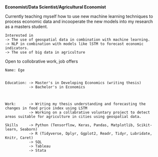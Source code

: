 **Economist/Data Scientist/Agricultural Economist** 

Currently teaching myself how to use new machine learning techniques to process economic data and incooperate the new models into my research as a masters student. 

    Interested in
    -> The use of geospatial data in combination with machine learning.
    -> NLP in combination with models like lSTM to forecast economic indicators.
    -> The use of big data in agriculture
                             
Open to collobrative work, job offers

    Name: Ege

  
    Education: -> Master's in Developing Economics (writing thesis) 
               -> Bachelor's in Economics
           


    Work:      -> Writing my thesis understanding and forecasting the changes in food price index using LSTM
               -> Working on a collabrative voluntary project to detect areas suitable for agriculture in cities using geospatial data. 

    Skills     -> Python (Tensorflow, Keras, Pandas, Matplotlib, Scikit-learn, Seaborn)
               -> R (Tidyverse, Dplyr, Ggplot2, Readr, Tidyr, Lubridate, Knitr, Caret)
               -> SQL
               -> Tableau
               -> Stata
        

